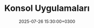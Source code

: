 ---
title: Konsol Uygulamaları
slug: "console-applications"
date: 2025-07-26 15:30:00+0300
description: Komut satırında (terminal) çalışan metin tabanlı yazılımlar. Genellikle otomasyon, sistem araçları veya geliştirici araçları olarak kullanılan, grafik arayüz içermeyen projeler.
image:

# Badge style
style:
    background: "#10B981"
    color: "#FFFFFF"
---